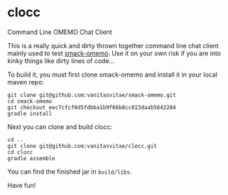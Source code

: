 # clocc
Command Line OMEMO Chat Client

This is a really quick and dirty thrown together command line chat client mainly used to test [smack-omemo](https://github.com/vanitasvitae/smack-omemo). 
Use it on your own risk if you are into kinky things like dirty lines of code...

To build it, you must first clone smack-omemo and install it in your local maven repo:

```
git clone git@github.com:vanitasvitae/smack-omemo.git
cd smack-omemo
git checkout eec7cfcf0d5fdbba1b9f66b8cc013daab5642284
gradle install
```

Next you can clone and build clocc:

```
cd ..
git clone git@github.com:vanitasvitae/clocc.git
cd clocc
gradle assemble
```

You can find the finished jar in `build/libs`.

Have fun!
